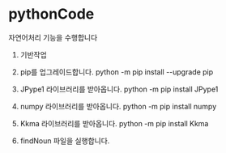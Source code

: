 # pythonCode
자연어처리 기능을 수행합니다

1. 기반작업
  1. pip를 업그레이드합니다.
  python -m pip install --upgrade pip
  
  2. JPype1 라이브러리를 받아옵니다.
  python -m pip install JPype1
  
  3. numpy 라이브러리를 받아옵니다.
  python -m pip install numpy
  
  4. Kkma 라이브러리를 받아옵니다.
  python -m pip install Kkma
  
2. findNoun 파일을 실행합니다.
